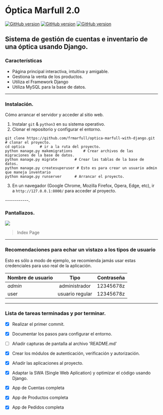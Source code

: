 # Óptica Marfull 2.0
[![GitHub version](https://img.shields.io/badge/version-0.1-red.svg)](https://github.com/frmarfull/optica-marfull-with-django)
[![GitHub version](https://img.shields.io/badge/Django-3.1-green.svg)](https://github.com/frmarfull/optica-marfull-with-django)
[![GitHub version](https://img.shields.io/badge/Python-3.7-blue.svg)](https://github.com/frmarfull/optica-marfull-with-django)

Sistema de gestión de cuentas e inventario de una óptica usando Django.
------------
### Características

- Página principal interactiva, intuitiva y amigable.
- Gestiona la venta de los productos.
- Utiliza el Framework Django
- Utiliza MySQL para la base de datos.

------------
### Instalación.
Cómo arrancar el servidor y acceder al sitio web.
                
1. Instalar `git` & `python3` en su sistema operativo.
2. Clonar el repositorio y configurar el entorno.
```
git clone https://github.com/frmarfull/optica-marfull-with-django.git		# clonar el proyecto.
cd optica		# ir a la ruta del proyecto.
python manage.py makemigrations		# Crear archivos de las migraciones de la base de datos.
python manage.py migrate		# Crear las tablas de la base de datos.
python manage.py createsuperuser # Esto es para crear un usuario admin que maneja inventario
python manage.py runserver		# Arrancar el proyecto.
```
3. En un navegador (Google Chrome, Mozilla Firefox, Opera, Edge, etc), ir a `http://127.0.0.1:8000/` para acceder al proyecto.

------------.
### Pantallazos.

![](https://raw.githubusercontent.com/frmarfull/optica-marfull-with-django/master/Screenshots/Index.png)
> Index Page

------------
### Recomendaciones para echar un vistazo a los tipos de usuario
Esto es sólo a modo de ejemplo, se recomienda jamás usar estas credenciales para uso real de la aplicación.

| Nombre de usuario | Tipo | Contraseña |
| :---         |     :---:      |          ---: |
| *admin*   | administrador     | 12345678z    |
| user     | usuario regular       | 12345678z      |
                
------------
### Lista de tareas terminadas y por terminar.

- [x] Realizar el primer commit.
- [x] Documentar los pasos para configurar el entorno.
- [ ] Añadir capturas de pantalla al archivo 'README.md'
- [x] Crear los módulos de autenticación, verificación y autorización.
- [x] Añadir las aplicaciones al proyecto.
- [x] Adaptar la SWA (Single Web Aplication) y optimizar el código usando Django.
- [x] App de Cuentas completa
- [x] App de Productos completa
- [x] App de Pedidos completa

